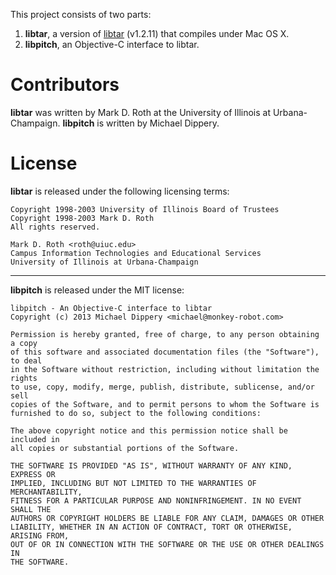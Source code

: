This project consists of two parts:

1. **libtar**, a version of [libtar](http://www.feep.net/libtar/) (v1.2.11) that
   compiles under Mac OS X.
2. **libpitch**, an Objective-C interface to libtar.

# Contributors

**libtar** was written by Mark D. Roth at the University of Illinois at
Urbana-Champaign. **libpitch** is written by Michael Dippery.

# License

**libtar** is released under the following licensing terms:

    Copyright 1998-2003 University of Illinois Board of Trustees
    Copyright 1998-2003 Mark D. Roth
    All rights reserved.

    Mark D. Roth <roth@uiuc.edu>
    Campus Information Technologies and Educational Services
    University of Illinois at Urbana-Champaign

---

**libpitch** is released under the MIT license:

    libpitch - An Objective-C interface to libtar
    Copyright (c) 2013 Michael Dippery <michael@monkey-robot.com>

    Permission is hereby granted, free of charge, to any person obtaining a copy
    of this software and associated documentation files (the "Software"), to deal
    in the Software without restriction, including without limitation the rights
    to use, copy, modify, merge, publish, distribute, sublicense, and/or sell
    copies of the Software, and to permit persons to whom the Software is
    furnished to do so, subject to the following conditions:

    The above copyright notice and this permission notice shall be included in
    all copies or substantial portions of the Software.

    THE SOFTWARE IS PROVIDED "AS IS", WITHOUT WARRANTY OF ANY KIND, EXPRESS OR
    IMPLIED, INCLUDING BUT NOT LIMITED TO THE WARRANTIES OF MERCHANTABILITY,
    FITNESS FOR A PARTICULAR PURPOSE AND NONINFRINGEMENT. IN NO EVENT SHALL THE
    AUTHORS OR COPYRIGHT HOLDERS BE LIABLE FOR ANY CLAIM, DAMAGES OR OTHER
    LIABILITY, WHETHER IN AN ACTION OF CONTRACT, TORT OR OTHERWISE, ARISING FROM,
    OUT OF OR IN CONNECTION WITH THE SOFTWARE OR THE USE OR OTHER DEALINGS IN
    THE SOFTWARE.
